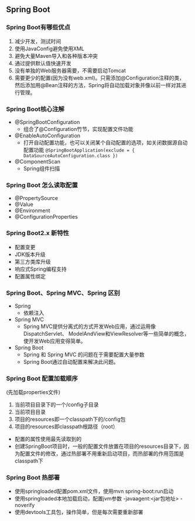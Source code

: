 ## Spring Boot
### Spring Boot有哪些优点
1. 减少开发，测试时间
2. 使用JavaConfig避免使用XML
3. 避免大量Maven导入和各种版本冲突
4. 通过提供默认值快速开发
5. 没有单独的Web服务器需要，不需要启动Tomcat
6. 需要更少的配置(因为没有web.xml)。只需添加@Configuration注释的类，
然后添加用@Bean注释的方法，Spring将自动加载对象并像以前一样对其进行管理。

### Spring Boot核心注解
- @SpringBootConfiguration
    - 组合了@Configuration竹节，实现配置文件功能
- @EnableAutoConfiguration
    - 打开自动配置功能，也可以关闭某个自动配置的选项，如关闭数据源自动配置功能
    `@SpringBootApplication(exclude = { DataSourceAutoConfiguration.class })`
- @ComponentScan
    - Spring组件扫描

### Spring Boot 怎么读取配置
- @PropertySource
- @Value
- @Environment
- @ConfigurationProperties

### Spring Boot2.x 新特性
- 配置变更
- JDK版本升级
- 第三方类库升级
- 响应式Spring编程支持
- 配置属性绑定

### Spring Boot、Spring MVC、Spring 区别
- Spring
    - 依赖注入
- Spring MVC 
    - Spring MVC提供分离式的方式开发Web应用，通过运用像DispatchServlet、
    ModelAndView和ViewResolver等一些简单的概念，使开发Web应用变得简单。
- Spring Boot
    - Spring 和 Spring MVC 的问题在于需要配置大量参数
    - Spring Boot通过自动配置来解决此问题。

### Spring Boot 配置加载顺序  
(先加载properties文件)
1. 当前项目目录下的一个/config子目录
2. 当前项目目录
3. 项目的resources即一个classpath下的/config包
4. 项目的resources即classpath根路径（root）
   
- 配置的属性使用最先读取到的
- 创建SpringBoot项目时，一般的配置文件放置在项目的resources目录下，因为配置文件的修改，通过热部署不用重新启动项目，而热部署的作用范围是classpath下

### Spring Boot 热部署  
- 使用springloaded配置pom.xml文件，使用mvn spring-boot:run启动
- 使用springloaded本地加载启动，配置jvm参数 -javaagent:<jar包地址> -noverify
- 使用devtools工具包，操作简单，但是每次需要重新部署                               
